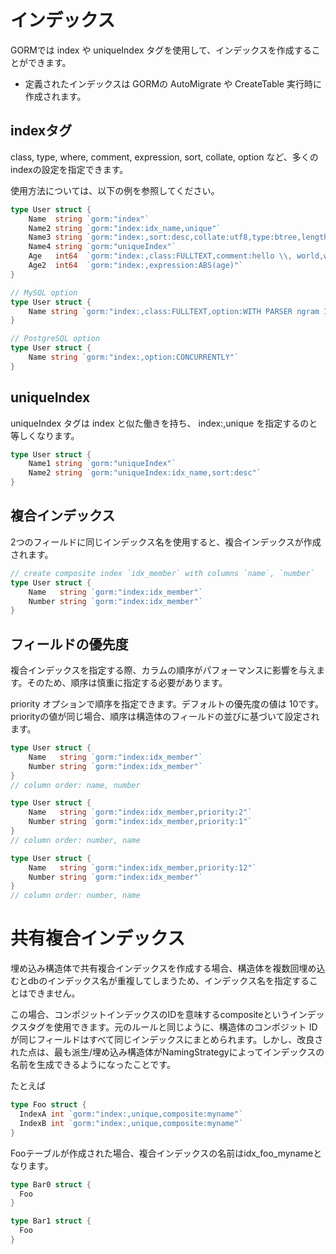 # インデックス
GORMでは index や uniqueIndex タグを使用して、インデックスを作成することができます。
- 定義されたインデックスは GORMの AutoMigrate や CreateTable 実行時に作成されます。

## indexタグ
class, type, where, comment, expression, sort, collate, option など、多くのindexの設定を指定できます。

使用方法については、以下の例を参照してください。

```go
type User struct {
    Name  string `gorm:"index"`
    Name2 string `gorm:"index:idx_name,unique"`
    Name3 string `gorm:"index:,sort:desc,collate:utf8,type:btree,length:10,where:name3 != 'jinzhu'"`
    Name4 string `gorm:"uniqueIndex"`
    Age   int64  `gorm:"index:,class:FULLTEXT,comment:hello \\, world,where:age > 10"`
    Age2  int64  `gorm:"index:,expression:ABS(age)"`
}

// MySQL option
type User struct {
    Name string `gorm:"index:,class:FULLTEXT,option:WITH PARSER ngram INVISIBLE"`
}

// PostgreSQL option
type User struct {
    Name string `gorm:"index:,option:CONCURRENTLY"`
}
```
## uniqueIndex
uniqueIndex タグは index と似た働きを持ち、 index:,unique を指定するのと等しくなります。
```go
type User struct {
    Name1 string `gorm:"uniqueIndex"`
    Name2 string `gorm:"uniqueIndex:idx_name,sort:desc"`
}
```
## 複合インデックス
2つのフィールドに同じインデックス名を使用すると、複合インデックスが作成されます。

```go
// create composite index `idx_member` with columns `name`, `number`
type User struct {
    Name   string `gorm:"index:idx_member"`
    Number string `gorm:"index:idx_member"`
}
```
## フィールドの優先度
複合インデックスを指定する際、カラムの順序がパフォーマンスに影響を与えます。そのため、順序は慎重に指定する必要があります。

priority オプションで順序を指定できます。デフォルトの優先度の値は 10です。 priorityの値が同じ場合、順序は構造体のフィールドの並びに基づいて設定されます。
```go
type User struct {
    Name   string `gorm:"index:idx_member"`
    Number string `gorm:"index:idx_member"`
}
// column order: name, number

type User struct {
    Name   string `gorm:"index:idx_member,priority:2"`
    Number string `gorm:"index:idx_member,priority:1"`
}
// column order: number, name

type User struct {
    Name   string `gorm:"index:idx_member,priority:12"`
    Number string `gorm:"index:idx_member"`
}
// column order: number, name
```
# 共有複合インデックス
埋め込み構造体で共有複合インデックスを作成する場合、構造体を複数回埋め込むとdbのインデックス名が重複してしまうため、インデックス名を指定することはできません。

この場合、コンポジットインデックスのIDを意味するcompositeというインデックスタグを使用できます。元のルールと同じように、構造体のコンポジット ID が同じフィールドはすべて同じインデックスにまとめられます。しかし、改良された点は、最も派生/埋め込み構造体がNamingStrategyによってインデックスの名前を生成できるようになったことです。

たとえば
```go
type Foo struct {
  IndexA int `gorm:"index:,unique,composite:myname"`
  IndexB int `gorm:"index:,unique,composite:myname"`
}
```
Fooテーブルが作成された場合、複合インデックスの名前はidx_foo_mynameとなります。
```go
type Bar0 struct {
  Foo
}

type Bar1 struct {
  Foo
}
```



















